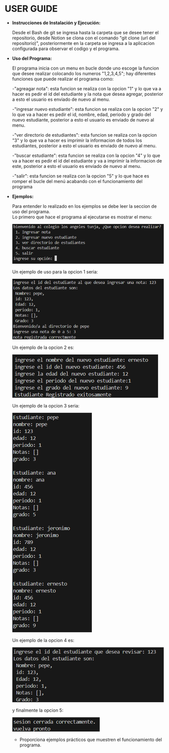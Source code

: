 # USER GUIDE

- **Instrucciones de Instalación y Ejecución:**

    Desde el Bash de git se ingresa hasta la carpeta que se desee tener el repositorio, desde Notion se clona con el comando "git clone (url del repositorio)", posteriormente en la carpeta se ingresa a la aplicacion configurada para observar el codigo y el programa.
    
- **Uso del Programa:**

    El programa inicia con un menu en bucle donde uno escoge la funcion que desee realizar colocando los numeros "1,2,3,4,5"; hay diferentes funciones que puede realizar el programa como: 

    -"agreagar nota": esta funcion se realiza con la opcion "1" y lo que va a hacer es pedir el id del estudiante y la nota que desea agregar, posterior a esto el usuario es enviado de nuevo al menu.

    -"ingresar nuevo estudiante": esta funcion se realiza con la opcion "2" y lo que va a hacer es pedir el id, nombre, edad, periodo y grado del nuevo estudiante, posterior a esto el usuario es enviado de nuevo al menu.

    -"ver directorio de estudiantes": esta funcion se realiza con la opcion "3" y lo que va a hacer es imprimir la informacion de todos los estudiantes, posterior a esto el usuario es enviado de nuevo al menu.

    -"buscar estudiante": esta funcion se realiza con la opcion "4" y lo que va a hacer es pedir el id del estudiante y va a imprimir          la informacion de este, posterior a esto el usuario es enviado de nuevo al menu.

    -"salir": esta funcion se realiza con la opcion "5" y lo que hace es romper el bucle del menú acabando con el funcionamiento del programa
- **Ejemplos:**

    Para entender lo realizado en los ejemplos se debe leer la seccion de uso del programa.    
    Lo primero que hace el programa al ejecutarse es mostrar el menu:

    ![alt text](image.png)

    Un ejemplo de uso para la opcion 1 seria:
    
    ![alt text](image-1.png)

    Un ejemplo de la opcion 2 es:

    ![alt text](image-2.png)

    Un ejemplo de la opcion 3 seria:

    ![alt text](image-3.png)

    Un ejemplo de la opcion 4 es:

    ![alt text](image-4.png)

    y finalmente la opcion 5:

    ![alt text](image-5.png)
    - Proporciona ejemplos prácticos que muestren el funcionamiento del programa.